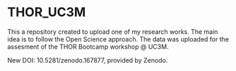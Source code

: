 # THOR_UC3M
This a repository created to upload one of my research works. The main idea is to follow the Open Science approach. The data was uploaded for the assesment of the THOR Bootcamp workshop @ UC3M.

New DOI: 10.5281/zenodo.167877, provided by Zenodo.
